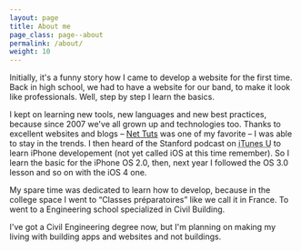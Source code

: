 ```yaml
---
layout: page
title: About me
page_class: page--about
permalink: /about/
weight: 10
---
```


Initially, it's a funny story how I came to develop a website for the first time. Back in high school, we had to have a website for our band, to make it look like professionals. Well, step by step I learn the basics.

I kept on learning new tools, new languages and new best practices, because since 2007 we've all grown up and technologies too. Thanks to excellent websites and blogs &ndash; [Net Tuts](http://net.tutsplus.com/) was one of my favorite &ndash; I was able to stay in the trends. I then heard of the Stanford podcast on <abbr title="iTunes University">iTunes U</abbr> to learn iPhone developement (not yet called iOS at this time remember). So I learn the basic for the iPhone OS 2.0, then, next year I followed the OS 3.0 lesson and so on with the iOS 4 one.

My spare time was dedicated to learn how to develop, because in the college space I went to <q>Classes préparatoires</q> like we call it in France. To went to a Engineering school specialized in Civil Building.

I've got a Civil Engineering degree now, but I'm planning on making my living with building apps and websites and not buildings.
